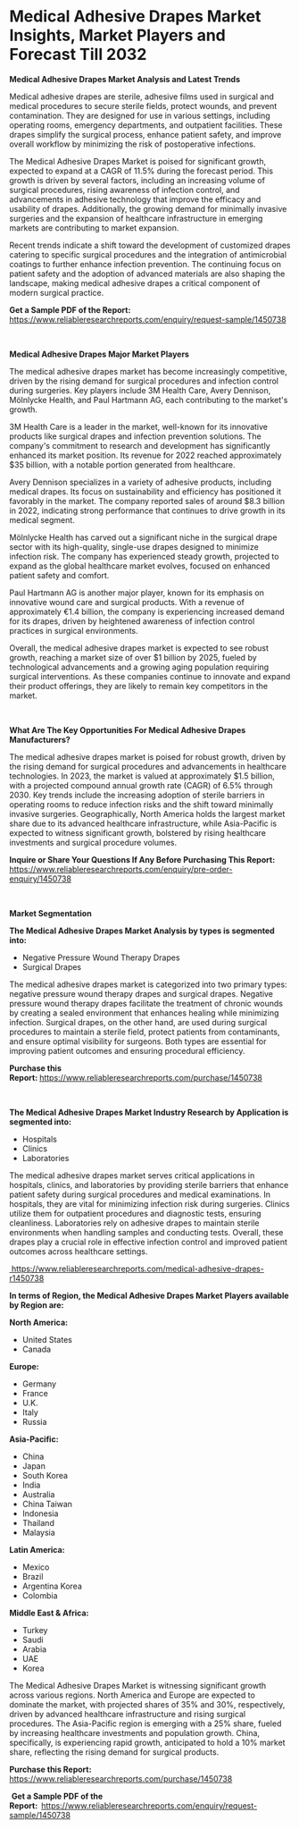 <p><h1>Medical Adhesive Drapes Market Insights, Market Players and Forecast Till 2032</h1></p><p><strong>Medical Adhesive Drapes Market Analysis and Latest Trends</strong></p>
<p><p>Medical adhesive drapes are sterile, adhesive films used in surgical and medical procedures to secure sterile fields, protect wounds, and prevent contamination. They are designed for use in various settings, including operating rooms, emergency departments, and outpatient facilities. These drapes simplify the surgical process, enhance patient safety, and improve overall workflow by minimizing the risk of postoperative infections.</p><p>The Medical Adhesive Drapes Market is poised for significant growth, expected to expand at a CAGR of 11.5% during the forecast period. This growth is driven by several factors, including an increasing volume of surgical procedures, rising awareness of infection control, and advancements in adhesive technology that improve the efficacy and usability of drapes. Additionally, the growing demand for minimally invasive surgeries and the expansion of healthcare infrastructure in emerging markets are contributing to market expansion.</p><p>Recent trends indicate a shift toward the development of customized drapes catering to specific surgical procedures and the integration of antimicrobial coatings to further enhance infection prevention. The continuing focus on patient safety and the adoption of advanced materials are also shaping the landscape, making medical adhesive drapes a critical component of modern surgical practice.</p></p>
<p><strong>Get a Sample PDF of the Report:&nbsp;</strong> <a href="https://www.reliableresearchreports.com/enquiry/request-sample/1450738?utm_campaign=2279&utm_medium=2&utm_source=Github&utm_content=ia&utm_term=14042025&utm_id=medical-adhesive-drapes">https://www.reliableresearchreports.com/enquiry/request-sample/1450738</a></p>
<p>&nbsp;</p>
<p><strong>Medical Adhesive Drapes Major Market Players</strong></p>
<p><p>The medical adhesive drapes market has become increasingly competitive, driven by the rising demand for surgical procedures and infection control during surgeries. Key players include 3M Health Care, Avery Dennison, Mölnlycke Health, and Paul Hartmann AG, each contributing to the market's growth.</p><p>3M Health Care is a leader in the market, well-known for its innovative products like surgical drapes and infection prevention solutions. The company's commitment to research and development has significantly enhanced its market position. Its revenue for 2022 reached approximately $35 billion, with a notable portion generated from healthcare.</p><p>Avery Dennison specializes in a variety of adhesive products, including medical drapes. Its focus on sustainability and efficiency has positioned it favorably in the market. The company reported sales of around $8.3 billion in 2022, indicating strong performance that continues to drive growth in its medical segment.</p><p>Mölnlycke Health has carved out a significant niche in the surgical drape sector with its high-quality, single-use drapes designed to minimize infection risk. The company has experienced steady growth, projected to expand as the global healthcare market evolves, focused on enhanced patient safety and comfort.</p><p>Paul Hartmann AG is another major player, known for its emphasis on innovative wound care and surgical products. With a revenue of approximately €1.4 billion, the company is experiencing increased demand for its drapes, driven by heightened awareness of infection control practices in surgical environments.</p><p>Overall, the medical adhesive drapes market is expected to see robust growth, reaching a market size of over $1 billion by 2025, fueled by technological advancements and a growing aging population requiring surgical interventions. As these companies continue to innovate and expand their product offerings, they are likely to remain key competitors in the market.</p></p>
<p>&nbsp;</p>
<p><strong>What Are The Key Opportunities For Medical Adhesive Drapes Manufacturers?</strong></p>
<p><p>The medical adhesive drapes market is poised for robust growth, driven by the rising demand for surgical procedures and advancements in healthcare technologies. In 2023, the market is valued at approximately $1.5 billion, with a projected compound annual growth rate (CAGR) of 6.5% through 2030. Key trends include the increasing adoption of sterile barriers in operating rooms to reduce infection risks and the shift toward minimally invasive surgeries. Geographically, North America holds the largest market share due to its advanced healthcare infrastructure, while Asia-Pacific is expected to witness significant growth, bolstered by rising healthcare investments and surgical procedure volumes.</p></p>
<p><strong>Inquire or Share Your Questions If Any Before Purchasing This Report:</strong> <a href="https://www.reliableresearchreports.com/enquiry/pre-order-enquiry/1450738?utm_campaign=2279&utm_medium=2&utm_source=Github&utm_content=ia&utm_term=14042025&utm_id=medical-adhesive-drapes">https://www.reliableresearchreports.com/enquiry/pre-order-enquiry/1450738</a></p>
<p>&nbsp;</p>
<p><strong>Market Segmentation</strong></p>
<p><strong>The Medical Adhesive Drapes Market Analysis by types is segmented into:</strong></p>
<p><ul><li>Negative Pressure Wound Therapy Drapes</li><li>Surgical Drapes</li></ul></p>
<p><p>The medical adhesive drapes market is categorized into two primary types: negative pressure wound therapy drapes and surgical drapes. Negative pressure wound therapy drapes facilitate the treatment of chronic wounds by creating a sealed environment that enhances healing while minimizing infection. Surgical drapes, on the other hand, are used during surgical procedures to maintain a sterile field, protect patients from contaminants, and ensure optimal visibility for surgeons. Both types are essential for improving patient outcomes and ensuring procedural efficiency.</p></p>
<p><strong>Purchase this Report:&nbsp;</strong><a href="https://www.reliableresearchreports.com/purchase/1450738?utm_campaign=2279&utm_medium=2&utm_source=Github&utm_content=ia&utm_term=14042025&utm_id=medical-adhesive-drapes">https://www.reliableresearchreports.com/purchase/1450738</a></p>
<p>&nbsp;</p>
<p><strong>The Medical Adhesive Drapes Market Industry Research by Application is segmented into:</strong></p>
<p><ul><li>Hospitals</li><li>Clinics</li><li>Laboratories</li></ul></p>
<p><p>The medical adhesive drapes market serves critical applications in hospitals, clinics, and laboratories by providing sterile barriers that enhance patient safety during surgical procedures and medical examinations. In hospitals, they are vital for minimizing infection risk during surgeries. Clinics utilize them for outpatient procedures and diagnostic tests, ensuring cleanliness. Laboratories rely on adhesive drapes to maintain sterile environments when handling samples and conducting tests. Overall, these drapes play a crucial role in effective infection control and improved patient outcomes across healthcare settings.</p></p>
<p><a href="https://www.reliableresearchreports.com/medical-adhesive-drapes-r1450738?utm_campaign=2279&utm_medium=2&utm_source=Github&utm_content=ia&utm_term=14042025&utm_id=medical-adhesive-drapes">&nbsp;https://www.reliableresearchreports.com/medical-adhesive-drapes-r1450738</a></p>
<p><strong>In terms of Region, the Medical Adhesive Drapes Market Players available by Region are:</strong></p>
<p>
    <p> <strong> North America: </strong>
        <ul>
            <li>United States</li>
            <li>Canada</li>
        </ul>
        </p> 
    <p> <strong> Europe: </strong>
        <ul>
            <li>Germany</li>
            <li>France</li>
            <li>U.K.</li>
            <li>Italy</li>
            <li>Russia</li>
        </ul>
        </p> 
    <p> <strong> Asia-Pacific: </strong>
        <ul>
            <li>China</li>
            <li>Japan</li>
            <li>South Korea</li>
            <li>India</li>
            <li>Australia</li>
            <li>China Taiwan</li>
            <li>Indonesia</li>
            <li>Thailand</li>
            <li>Malaysia</li>
        </ul>
        </p> 
    <p> <strong> Latin America: </strong>
        <ul>
            <li>Mexico</li>
            <li>Brazil</li>
            <li>Argentina Korea</li>
            <li>Colombia</li>
        </ul>
        </p> 
    <p> <strong> Middle East & Africa: </strong>
        <ul>
            <li>Turkey</li>
            <li>Saudi</li>
            <li>Arabia</li>
            <li>UAE</li>
            <li>Korea</li>
        </ul>
    </p>
    </p>
<p><p>The Medical Adhesive Drapes Market is witnessing significant growth across various regions. North America and Europe are expected to dominate the market, with projected shares of 35% and 30%, respectively, driven by advanced healthcare infrastructure and rising surgical procedures. The Asia-Pacific region is emerging with a 25% share, fueled by increasing healthcare investments and population growth. China, specifically, is experiencing rapid growth, anticipated to hold a 10% market share, reflecting the rising demand for surgical products.</p></p>
<p><strong>Purchase this Report: </strong><a href="https://www.reliableresearchreports.com/purchase/1450738?utm_campaign=2279&utm_medium=2&utm_source=Github&utm_content=ia&utm_term=14042025&utm_id=medical-adhesive-drapes">https://www.reliableresearchreports.com/purchase/1450738</a></p>
<p>&nbsp;<strong>Get a Sample PDF of the Report:&nbsp;&nbsp;</strong><a href="https://www.reliableresearchreports.com/enquiry/request-sample/1450738?utm_campaign=2279&utm_medium=2&utm_source=Github&utm_content=ia&utm_term=14042025&utm_id=medical-adhesive-drapes">https://www.reliableresearchreports.com/enquiry/request-sample/1450738</a></p>
<p><strong></strong></p>
<p><p></p><p></p><p></p></p>
